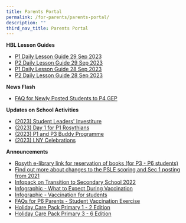 ```yaml
---
title: Parents Portal
permalink: /for-parents/parents-portal/
description: ""
third_nav_title: Parents Portal
---
```

**HBL Lesson Guides**

* [P1 Daily Lesson Guide 29 Sep 2023](/files/p1%20daily%20lesson%20guide%2029%20sep%202023.pdf)
* [P2 Daily Lesson Guide 29 Sep 2023](/files/p2%20daily%20lesson%20guide%2029%20september%202023.pdf)
* [P1 Daily Lesson Guide 28 Sep 2023](/files/p1dailylessonguide28sep2023.pdf)
* [P2 Daily Lesson Guide 28 Sep 2023](/files/p2dailylessonguide28september.pdf)

**News Flash**

* [FAQ for Newly Posted Students to P4 GEP](/files/PostingFlowchart_FAQ_(for_parents)%20(1).pdf)

<p> </p>

**Updates on School Activities**
* [(2023) Student Leaders' Investiture](/files/investiture.pdf)
* [(2023) Day 1 for P1 Rosythians](/files/Day1P1.pdf)
* [(2023) P1 and P3 Buddy Programme](/files/P1P3Buddy.pdf)
* [(2023) LNY Celebrations](/files/LNYCelebrations.pdf)

<p> </p>

**Announcements**
* [Rosyth e-library link for reservation of books (for P3 - P6 students)](https://schoolibrary.moe.edu.sg/rosyth/cgi-bin/spydus.exe/MSGTRN/WPAC/HOME) 
* [Find out more about changes to the PSLE scoring and Sec 1 posting from 2021](https://www.moe.gov.sg/page%20not%20found?item=%2fmicrosites%2fpsle%2f&amp;user=extranet%5cAnonymous&amp;site=moe-website)
* [Infopack on Transition to Secondary School 2022](/files/Infopack%20on%20Transition%20to%20Secondary%20Schools%202022%20(1).pdf) 
* [Infographic - What to Expect During Vaccination](/files/Infographic%20-%20What%20to%20Expect%20During%20Vaccination.pdf)
* [Infographic - Vaccination for students](/files/Infographic%20-%20Vaccination%20for%20Students.pdf)[](https://rosyth-moe-edu-sg-admin.cwp.sg/qql/slot/u178/Sub%20pages/Primary%206%20Tab/PDF/Infographic%20-%20Vaccination%20for%20Students.pdf)
* [FAQs for P6 Parents - Student Vaccination Exercise](/files/FAQs%20for%20P6%20Parents%20-%20Student%20Vaccination%20Exercise.pdf) 
* [Holiday Care Pack Primary 1 - 2 Edition](/files/Holiday%20Care%20Pack%20Pri%201%20-2%20Edition(5May).pdf) 
* [Holiday Care Pack Primary 3 - 6 Edition](/files/Holiday%20Care%20Pack%20Pri%203%20-%206%20Edition(5May).pdf) 


<p> </p>